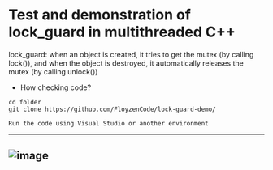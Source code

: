 # Test and demonstration of lock_guard in multithreaded C++

lock_guard: when an object is created, it tries to get the mutex (by calling lock()), and when the object is destroyed, it automatically releases the mutex (by calling unlock())

- How checking code?
```
cd folder
git clone https://github.com/FloyzenCode/lock-guard-demo/
```
```
Run the code using Visual Studio or another environment
```
---
![image](https://user-images.githubusercontent.com/107361187/231245929-dfa004ea-3754-4168-9715-d57010d03878.png)
---
